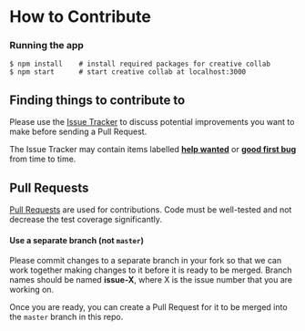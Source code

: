 # How to Contribute

### Running the app

```
$ npm install    # install required packages for creative collab
$ npm start      # start creative collab at localhost:3000
```

## Finding things to contribute to

Please use the [Issue Tracker](https://github.com/Mera-Gangapersaud/Creative-Collab/issues) to discuss
potential improvements you want to make before sending a Pull Request.

The Issue Tracker may contain items labelled [**help wanted**](https://github.com/Mera-Gangapersaud/Creative-Collab/labels/help%20wanted%20%F0%9F%99%8F%F0%9F%8F%BC) or [**good first bug**](https://github.com/Mera-Gangapersaud/Creative-Collab/labels/good%20first%20bug%20%F0%9F%90%9B)
from time to time.

## Pull Requests

[Pull Requests](https://help.github.com/articles/about-pull-requests/) are used for contributions. Code must be well-tested and not decrease the test coverage significantly.

#### Use a separate branch (not `master`)

Please commit changes to a separate branch in your fork
so that we can work together making changes to it before it
is ready to be merged. Branch names should be named
**issue-X**, where X is the issue number that you are working on.

Once you are ready, you can create a Pull Request for it to be
merged into the `master` branch in this repo.
